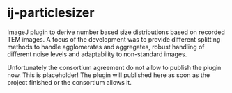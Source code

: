 # ij-particlesizer

ImageJ plugin to derive number based size distributions based on recorded TEM images. A focus of the development was to provide different splitting methods to handle agglomerates and aggregates, robust handling of different noise levels and adaptability to non-standard images.

Unfortunately the consortium agreement do not allow to publish the plugin now. This is placeholder! The plugin will published here as soon as the project finished or the consortium allows it. 
